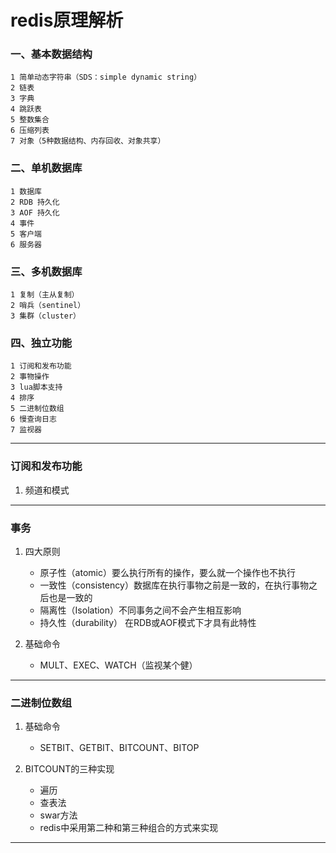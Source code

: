 # redis原理解析

### 一、基本数据结构

    1 简单动态字符串（SDS：simple dynamic string）
    2 链表
    3 字典
    4 跳跃表
    5 整数集合
    6 压缩列表
    7 对象（5种数据结构、内存回收、对象共享）

### 二、单机数据库

    1 数据库
    2 RDB 持久化
    3 AOF 持久化
    4 事件
    5 客户端
    6 服务器

### 三、多机数据库

    1 复制（主从复制）
    2 哨兵（sentinel）
    3 集群（cluster）

### 四、独立功能

    1 订阅和发布功能
    2 事物操作
    3 lua脚本支持
    4 排序
    5 二进制位数组
    6 慢查询日志
    7 监视器

***

### 订阅和发布功能

1. 频道和模式

***

### 事务

1. 四大原则
    - 原子性（atomic）要么执行所有的操作，要么就一个操作也不执行
    - 一致性（consistency）数据库在执行事物之前是一致的，在执行事物之后也是一致的
    - 隔离性（Isolation）不同事务之间不会产生相互影响
    - 持久性（durability） 在RDB或AOF模式下才具有此特性

2. 基础命令
    - MULT、EXEC、WATCH（监视某个健）

***

### 二进制位数组

1. 基础命令
    - SETBIT、GETBIT、BITCOUNT、BITOP

2. BITCOUNT的三种实现
    - 遍历
    - 查表法
    - swar方法
    - redis中采用第二种和第三种组合的方式来实现

***





